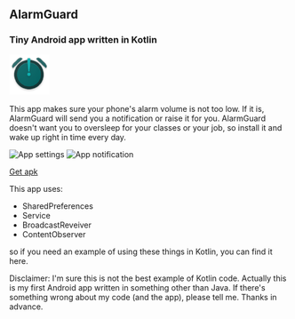 
## AlarmGuard
### Tiny Android app written in Kotlin

![App icon](https://github.com/Kondenko/alarm-guard/blob/master/app/src/main/res/mipmap-hdpi/ic_launcher.png)

This app makes sure your phone's alarm volume is not too low. If it is, AlarmGuard will send you a notification or raise it for you. 
AlarmGuard doesn't want you to oversleep for your classes or your job, so install it and wake up right in time every day.

<img src="https://psv4.vk.me/c812528/u95623017/docs/fc898cef8f49/Screenshot_20161004-204547.png?extra=emrz0as7KtS1DAONSW_O9fp0bFF5rqT8jcltSDd83fFpDf_643PlHXS_eGJwffP60Ud9FuTq3uoGrvfg5kjs_JLwN3uA8a3_nUWfwFh3vf-_RgxbV3g2AYc" alt="App settings" width="240" height="427"> <img src="https://psv4.vk.me/c812223/u95623017/docs/764872e9dfb2/Screenshot_20161004-204600.png?extra=ISNwaaxAP5gt7i5XA31mbFEhn4CxRyVPenGO8hdKxW8t_G4zkeinoP8AGwDokidwgEJ5619pPk5IP9_tMjcmZOJDMpP2GejswmarrkAqA-9wh9ruw8B1f5A" alt="App notification" width="240" height="427">

[Get apk](https://drive.google.com/open?id=0B6T71HBrEWpANEhnSTNDcTZKWDg)

This app uses:
- SharedPreferences
- Service
- BroadcastReveiver
- ContentObserver

so if you need an example of using these things in Kotlin, you can find it here.

Disclaimer:
I'm sure this is not the best example of Kotlin code. Actually this is my first Android app written in something other than Java.
If there's something wrong about my code (and the app), please tell me. Thanks in advance.
